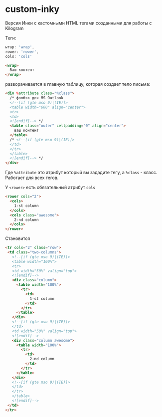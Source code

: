 # custom-inky
Версия Инки с кастомными HTML тегами созданными 
для работы с Kilogram


Теги:
```javascript
wrap: 'wrap',
rower: 'rower',
cols: 'cols'
```

```html
<wrap>
  Ваш контент
</wrap>
```
разворачивается в главную таблицу, которая создает тело письма:
```html
<div %attribute class="%class">
  /* фолбэк для MS Outlook
  <!--[if (gte mso 9)|(IE)]>
  <table width="600" align="center">
  <tr>
  <td>
  <![endif]--> */
  <table class="outer" cellpadding="0" align="center">
    ваш контент
  </table>
  /* <!--[if (gte mso 9)|(IE)]>
  </td>
  </tr>
  </table>
  <![endif]--> */
</div>
```
Где `%attribute` это атрибут который вы зададите тегу, а `%class` - класс.
Работает для всех тегов. 

У `<rower>` есть обязательный атрибут `cols`

```html
<rower cols="2">
  <cols>
    1-st column
  </cols>
  <cols class="awesome">
    2-nd column
  </cols>
</rower>
```
 Становится 
 ```html
 <tr cols="2" class="row">
  <td class="two-columns">
    <!--[if (gte mso 9)|(IE)]>
    <table width="100%">
    <tr>
    <td width="50%" valign="top">
    <![endif]-->
    <div class="column">
      <table width="100%">
        <tr>
          <td>
            1-st column
          </td>
        </tr>
      </table>
    </div>
    <!--[if (gte mso 9)|(IE)]>
    </td>
    <td width="50%" valign="top">
    <![endif]-->
    <div class="column awesome">
      <table width="100%">
        <tr>
          <td>
            2-nd column
          </td>
        </tr>
      </table>
    </div>
    <!--[if (gte mso 9)|(IE)]>
    </td>
    </tr>
    </table>
    <![endif]-->
  </td>
</tr>
 ```
